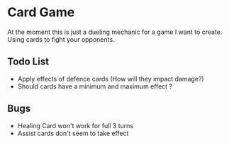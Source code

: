 # Card Game

At the moment this is just a dueling mechanic for a game I want to create. Using cards to fight your opponents.

## Todo List
* Apply effects of defence cards (How will they impact damage?)
* Should cards have a minimum and maximum effect ?

## Bugs
* Healing Card won't work for full 3 turns
* Assist cards don't seem to take effect